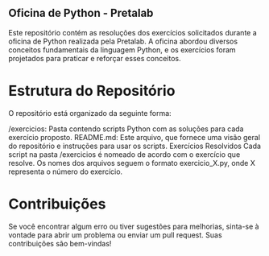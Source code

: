 ## Oficina de Python - Pretalab
Este repositório contém as resoluções dos exercícios solicitados durante a oficina de Python realizada pela Pretalab. A oficina abordou diversos conceitos fundamentais da linguagem Python, e os exercícios foram projetados para praticar e reforçar esses conceitos.

# Estrutura do Repositório
O repositório está organizado da seguinte forma:

/exercicios: Pasta contendo scripts Python com as soluções para cada exercício proposto.
README.md: Este arquivo, que fornece uma visão geral do repositório e instruções para usar os scripts.
Exercícios Resolvidos
Cada script na pasta /exercicios é nomeado de acordo com o exercício que resolve. Os nomes dos arquivos seguem o formato exercicio_X.py, onde X representa o número do exercício.

# Contribuições
Se você encontrar algum erro ou tiver sugestões para melhorias, sinta-se à vontade para abrir um problema ou enviar um pull request. Suas contribuições são bem-vindas!
